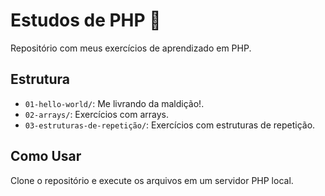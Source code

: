 # Estudos de PHP 🐘  
Repositório com meus exercícios de aprendizado em PHP.  

## Estrutura  
- `01-hello-world/`: Me livrando da maldição!.  
- `02-arrays/`: Exercícios com arrays.  
- `03-estruturas-de-repetição/`: Exercícios com estruturas de repetição.  

## Como Usar  
Clone o repositório e execute os arquivos em um servidor PHP local. 